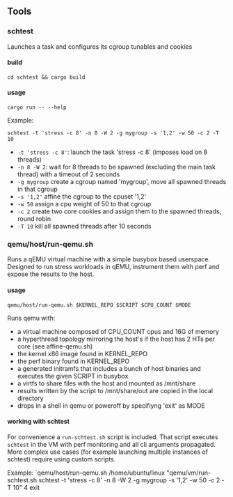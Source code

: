 ## Tools

### schtest

Launches a task and configures its cgroup tunables and cookies

#### build

`cd schtest && cargo build`

#### usage

`cargo run -- --help`

Example:

`schtest -t 'stress -c 8' -n 8 -W 2 -g mygroup -s '1,2' -w 50 -c 2 -T 10`

* `-t 'stress -c 8'`: launch the task 'stress -c 8' (imposes load on 8 threads)
* `-n 8 -W 2`: wait for 8 threads to be spawned (excluding the main task thread) with a timeout of 2 seconds
* `-g mygroup` create a cgroup named 'mygroup', move all spawned threads in that cgroup
* `-s '1,2'` affine the cgroup to the cpuset '1,2'
* `-w 50` assign a cpu weight of 50 to that cgroup
* `-c 2` create two core cookies and assign them to the spawned threads, round robin
* `-T 10` kill all spawned threads after 10 seconds

### qemu/host/run-qemu.sh

Runs a qEMU virtual machine with a simple busybox based userspace.
Designed to run stress workloads in qEMU, instrument them with perf and expose the results to the host.

#### usage

`qemu/host/run-qemu.sh $KERNEL_REPO $SCRIPT $CPU_COUNT $MODE`

Runs qemu with:
* a virtual machine composed of CPU_COUNT cpus and 16G of memory
* a hyperthread topology mirroring the host's if the host has 2 HTs per core (see affine-qemu.sh)
* the kernel x86 image found in KERNEL_REPO
* the perf binary found in KERNEL_REPO
* a generated initramfs that includes a bunch of host binaries and executes the given SCRIPT in busybox
* a virtfs to share files with the host and mounted as /mnt/share
* results written by the script to /mnt/share/out are copied in the local directory
* drops in a shell in qemu or poweroff by specifiyng 'exit' as MODE

#### working with schtest

For convenience a `run-schtest.sh` script is included.
That script executes `schtest` in the VM with perf monitoring and all cli arguments propagated.
More complex use cases (for example launching multiple instances of schtest) require using custom scripts.

Example: `qemu/host/run-qemu.sh /home/ubuntu/linux "qemu/vm/run-schtest.sh schtest -t 'stress -c 8' -n 8 -W 2 -g mygroup -s '1,2' -w 50 -c 2 -T 10" 4 exit
